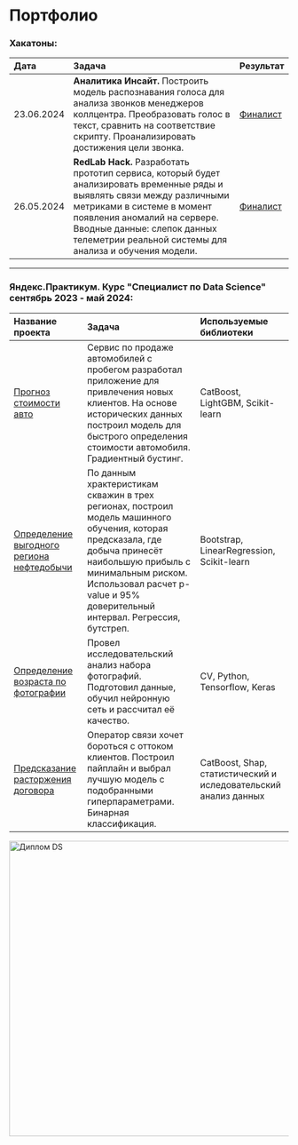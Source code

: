 # Портфолио

### Хакатоны:

| Дата | Задача | Результат |
| :--------------------- | :--------------------- |:---------------------------|
| 23.06.2024 | **Аналитика Инсайт.** Построить модель распознавания голоса для анализа звонков менеджеров коллцентра. Преобразовать голос в текст, сравнить на соответствие скрипту. Проанализировать достижения цели звонка. |  <a href="https://www.zavodit.ru/upload/certificates/users/88/8413_7a1adfb04d1f40bd.pdf" target="_blank">Финалист</a> |
| 26.05.2024 | **RedLab Hack.** Разработать прототип сервиса, который будет анализировать временные ряды и выявлять связи между различными метриками в системе в момент появления аномалий на сервере. Вводные данные: слепок данных телеметрии реальной системы для анализа и обучения модели. |  [Финалист](https://www.zavodit.ru/upload/certificates/users/71/8413_70a52dee24b82c91.pdf) |


---  
  
    
### Яндекс.Практикум. Курс "Специалист по Data Science" сентябрь 2023 - май 2024:

| Название проекта | Задача | Используемые библиотеки |
| :-------------------- | :--------------------- |:---------------------------|
|[Прогноз стоимости авто](https://github.com/Neobernis/Portfolio/tree/main/Autos) |Сервис по продаже автомобилей с пробегом  разработал приложение для привлечения новых клиентов. На основе исторических данных построил модель для быстрого определения стоимости автомобиля. Градиентный бустинг.|CatBoost, LightGBM, Scikit-learn|
|[Определение выгодного региона нефтедобычи](https://github.com/Neobernis/Portfolio/tree/main/GlavRosGosNeft) |По данным храктеристикам скважин в трех регионах, построил модель машинного обучения, которая предсказала, где добыча принесёт наибольшую прибыль с минимальным риском. Использовал расчет p-value и 95% доверительный интервал. Регрессия, бутстреп.|Bootstrap, LinearRegression, Scikit-learn|
|[Определение возраста по фотографии](https://github.com/Neobernis/Portfolio/blob/main/CV%20Bread%20%26%20Salt/README.md) |Провел исследовательский анализ набора фотографий. Подготовил данные, обучил нейронную сеть и рассчитал её качество. |CV, Python, Tensorflow, Keras|
|[Предсказание расторжения договора](https://github.com/Neobernis/Portfolio/tree/main/Telecom) |Оператор связи хочет бороться с оттоком клиентов. Построил пайплайн и выбрал лучшую модель с подобранными гиперпараметрами. Бинарная классификация. |CatBoost, Shap, статистический и иследовательский анализ данных|

<img width="532" alt="Диплом DS" src="https://github.com/Neobernis/Portfolio/assets/109903977/b98d4291-3f2c-4cd2-aea6-188189ed7f84">

